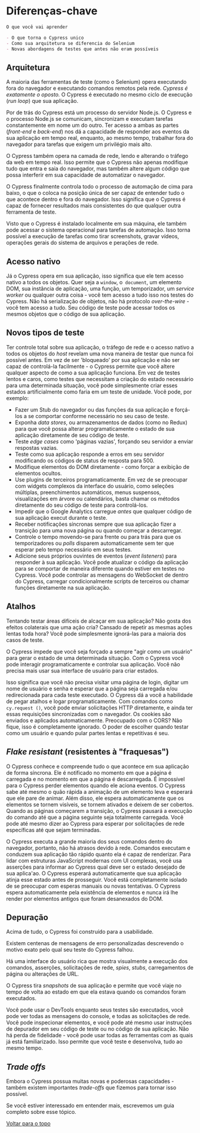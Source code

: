 # Diferenças-chave

```markdown
O que você vai aprender

- O que torna o Cypress unico
- Como sua arquitetura se diferencia do Selenium
- Novas abordagens de testes que antes não eram possíveis
```

## Arquitetura

A maioria das ferramentas de teste (como o Selenium) opera executando 
fora do navegador e executando comandos remotos pela rede. 
*Cypress é exatamente o oposto.* O Cypress é executado no mesmo ciclo
 de execução (*run loop*) que sua aplicação.

Por de trás do Cypress está um processo do servidor Node.js. O Cypress e o 
processo Node.js se comunicam, sincronizam e executam tarefas constantemente
em nome um do outro. Ter acesso a ambas as partes (*front-end* e *back-end*)
nos dá a capacidade de responder aos eventos da sua aplicação em tempo real,
enquanto, ao mesmo tempo, trabalhar fora do navegador para tarefas que exigem
um privilégio mais alto.

O Cypress também opera na camada de rede, lendo e alterando o tráfego da web 
em tempo real. Isso permite que o Cypress não apenas modifique tudo que entra
e saia do navegador, mas também altere algum código que possa interferir em 
sua capacidade de automatizar o navegador.

O Cypress finalmente controla todo o processo de automação de cima para baixo,
o que o coloca na posição única de ser capaz de entender tudo o que acontece 
dentro e fora do navegador. Isso significa que o Cypress é capaz de fornecer 
resultados mais consistentes do que qualquer outra ferramenta de teste.

Visto que o Cypress é instalado localmente em sua máquina, ele também pode 
acessar o sistema operacional para tarefas de automação. Isso torna possível
a execução de tarefas como tirar screenshots, gravar vídeos, operações gerais
do sistema de arquivos e perações de rede.

## Acesso nativo

Já o Cypress opera em sua aplicação, isso significa que ele tem acesso nativo
a todos os objetos. Quer seja a `window`, o` document`, um elemento DOM, sua 
instância de aplicação, uma função, um temporizador, um *service worker* ou 
qualquer outra coisa - você tem acesso a tudo isso nos testes do Cypress. 
Não há serialização de objetos, não há protocolo *over-the-wire* - você tem 
acesso a tudo. Seu código de teste pode acessar todos os mesmos objetos que
o código de sua aplicação.

## Novos tipos de teste

Ter controle total sobre sua aplicação, o tráfego de rede e o acesso nativo 
a todos os objetos do *host* revelam uma nova maneira de testar que nunca foi 
possível antes. Em vez de ser 'bloqueado' por sua aplicação e não ser capaz de
controlá-la facilmente - o Cypress permite que você altere qualquer aspecto de 
como a sua aplicação funciona. Em vez de testes lentos e caros, como testes que 
necessitam a criação do estado necessário para uma determinada situação, 
você pode simplesmente criar esses estados artificialmente como faria em um 
teste de unidade. Você pode, por exemplo:

- Fazer um Stub do navegador ou das funções da sua aplicação e forçá-los a se 
comportar conforme necessário no seu caso de teste.
- Exponha *data stores*, ou armazenamentos de dados (como no Redux) para que 
você possa alterar programaticamente o estado de sua aplicação diretamente de 
seu código de teste.
- Teste *edge cases* como 'páginas vazias', forçando seu servidor a 
enviar respostas vazias.
- Teste como sua aplicação responde a erros em seu servidor modificando os 
códigos de status de resposta para 500.
- Modifique elementos do DOM diretamente - como forçar a exibição de 
elementos ocultos.
- Use plugins de terceiros programaticamente. Em vez de se preocupar com widgets
complexos da interface do usuário, como seleções múltiplas, 
preenchimentos automáticos, menus suspensos, visualizações em árvore ou 
calendários, basta chamar os métodos diretamente do seu código de teste 
para controlá-los.
- Impedir que o Google Analytics carregue *antes* que qualquer código 
de sua aplicação execut durante o teste.
- Receber notificações síncronas sempre que sua aplicação fizer a transição 
para uma nova página ou quando começar a descarregar.
- Controle o tempo movendo-se para frente ou para trás para que os 
temporizadores ou *polls* disparem automaticamente sem ter que esperar pelo 
tempo necessário em seus testes.
- Adicione seus próprios ouvintes de eventos (*event listeners*) para responder 
à sua aplicação. Você pode atualizar o código da aplicação para se comportar de 
maneira diferente quando estiver em testes no Cypress. Você pode controlar as 
mensagens do WebSocket de dentro do Cypress, carregar condicionalmente scripts 
de terceiros ou chamar funções diretamente na sua aplicação.

## Atalhos

Tentando testar áreas difíceis de alcaçar em sua aplicação? Não gosta dos 
efeitos colaterais que uma ação cria? Cansado de repetir as mesmas ações lentas
 toda hora? Você pode simplesmente ignorá-las para a maioria dos casos de teste.

O Cypress impede que você seja forçado a sempre "agir como um usuário" para 
gerar o estado de uma determinada situação. Com o Cypress você pode interagir 
programaticamente e controlar sua aplicação. Você não precisa mais usar sua 
interface de usuário para criar estados.

Isso significa que você não precisa visitar uma página de login, digitar um nome
de usuário e senha e esperar que a página seja carregada e/ou redirecionada para
cada teste executado. O Cypress dá a você a habilidade de pegar atalhos e logar
programaticamente. Com comandos como `cy.request ()`, você pode enviar
solicitações HTTP diretamente, e ainda ter essas requisições sincronizadas
com o navegador. Os cookies são enviados e aplicados automaticamente. 
Preocupado com o CORS? Não fique, isso é completamente ignorado. 
O poder de escolher quando testar como um usuário e quando pular partes lentas
e repetitivas é seu.

## *Flake resistant* (resistentes à "fraquesas")

O Cypress conhece e compreende tudo o que acontece em sua aplicação de forma 
síncrona. Ele é notificado no momento em que a página é carregada e no momento
em que a página é descarregada. É impossível para o Cypress perder elementos
quando ele aciona eventos. O Cypress sabe até mesmo o quão rápida a animação
de um elemento leva e esperará que ele pare de animar. Além disso, ele espera
automaticamente que os elementos se tornem visíveis, se tornem ativados e 
deixem de ser cobertos. Quando as páginas começarem a transição, o Cypress 
pausará a execução do comando até que a página seguinte seja totalmente 
carregada. Você pode até mesmo dizer ao Cypress para esperar por solicitações
de rede específicas até que sejam terminadas.

O Cypress executa a grande maioria dos seus comandos dentro do navegador, 
portanto, não há atrasos devido à rede. Comandos executam e conduzem sua 
aplicação tão rápido quanto ela é capaz de renderizar. Para lidar com 
estruturas JavaScript modernas com UI complexas, você usa asserções para 
informar ao Cypress qual deve ser o estado desejado de sua aplica'ao. 
O Cypress esperará automaticamente que sua aplicação atinja esse estado 
antes de prosseguir. Você está completamente isolado de se preocupar com 
esperas manuais ou novas tentativas. O Cypress espera automaticamente pela
existência de elementos e nunca irá lhe render por elementos antigos que 
foram desanexados do DOM.

## Depuração

Acima de tudo, o Cypress foi construído para a usabilidade.

Existem centenas de mensagens de erro personalizadas descrevendo o motivo
exato pelo qual seu teste do Cypress falhou.

Há uma interface do usuário rica que mostra visualmente a execução dos comandos,
asserções, solicitações de rede, *spies*, *stubs*, carregamentos de página ou 
alterações de URL.

O Cypress tira *snapshots* de sua aplicação e permite que você viaje no tempo
de volta ao estado em que ela estava quando os comandos foram executados.

Você pode usar o DevTools enquanto seus testes são executados, você pode ver 
todas as mensagens do console, e todas as solicitações de rede. Você pode 
inspecionar elementos, e você pode até mesmo usar instruções de depurador em 
seu código de teste ou no código de sua aplicação. Não há perda de 
fidelidade - você pode usar todas as ferramentas com as quais já 
está familiarizado. Isso permite que você teste e desenvolva, 
tudo ao mesmo tempo.

## *Trade offs*

Embora o Cypress possua muitas novas e poderosas capacidades - 
também existem importantes *trade-offs* que fizemos para tornar isso possível.

Se você estiver interessado em entender mais, 
escrevemos um guia completo sobre esse tópico.

[Voltar para o topo](#diferenças-chave)
